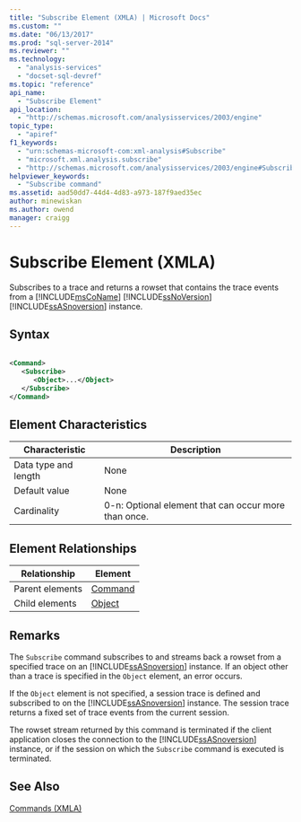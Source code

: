 ```yaml
---
title: "Subscribe Element (XMLA) | Microsoft Docs"
ms.custom: ""
ms.date: "06/13/2017"
ms.prod: "sql-server-2014"
ms.reviewer: ""
ms.technology: 
  - "analysis-services"
  - "docset-sql-devref"
ms.topic: "reference"
api_name: 
  - "Subscribe Element"
api_location: 
  - "http://schemas.microsoft.com/analysisservices/2003/engine"
topic_type: 
  - "apiref"
f1_keywords: 
  - "urn:schemas-microsoft-com:xml-analysis#Subscribe"
  - "microsoft.xml.analysis.subscribe"
  - "http://schemas.microsoft.com/analysisservices/2003/engine#Subscribe"
helpviewer_keywords: 
  - "Subscribe command"
ms.assetid: aad50dd7-44d4-4d83-a973-187f9aed35ec
author: minewiskan
ms.author: owend
manager: craigg
---
```

# Subscribe Element (XMLA)
  Subscribes to a trace and returns a rowset that contains the trace events from a [!INCLUDE[msCoName](../../../includes/msconame-md.md)] [!INCLUDE[ssNoVersion](../../../includes/ssnoversion-md.md)] [!INCLUDE[ssASnoversion](../../../includes/ssasnoversion-md.md)] instance.  
  
## Syntax  
  
```xml  
  
<Command>  
   <Subscribe>  
      <Object>...</Object>  
   </Subscribe>  
</Command>  
```  
  
## Element Characteristics  
  
|Characteristic|Description|  
|--------------------|-----------------|  
|Data type and length|None|  
|Default value|None|  
|Cardinality|0-n: Optional element that can occur more than once.|  
  
## Element Relationships  
  
|Relationship|Element|  
|------------------|-------------|  
|Parent elements|[Command](../xml-elements-properties/command-element-xmla.md)|  
|Child elements|[Object](../xml-elements-properties/object-element-xmla.md)|  
  
## Remarks  
 The `Subscribe` command subscribes to and streams back a rowset from a specified trace on an [!INCLUDE[ssASnoversion](../../../includes/ssasnoversion-md.md)] instance. If an object other than a trace is specified in the `Object` element, an error occurs.  
  
 If the `Object` element is not specified, a session trace is defined and subscribed to on the [!INCLUDE[ssASnoversion](../../../includes/ssasnoversion-md.md)] instance. The session trace returns a fixed set of trace events from the current session.  
  
 The rowset stream returned by this command is terminated if the client application closes the connection to the [!INCLUDE[ssASnoversion](../../../includes/ssasnoversion-md.md)] instance, or if the session on which the `Subscribe` command is executed is terminated.  
  
## See Also  
 [Commands &#40;XMLA&#41;](xml-elements-commands.md)  
  
  
